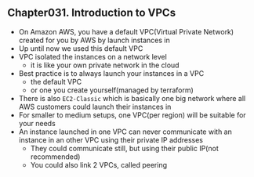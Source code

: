 
## Chapter031. Introduction to VPCs

* On Amazon AWS, you have a default VPC(Virtual Private Network) created for you by AWS by launch instances in 
* Up until now we used this default VPC
* VPC isolated the instances on a network level
    * it is like your own private network in the cloud
* Best practice is to always launch your instances in a VPC
    * the default VPC
    * or one you create yourself(managed by terraform)
* There is also `EC2-Classic` which is basically one big network where all AWS customers could launch their instances in
* For smaller to medium setups, one VPC(per region) will be suitable for your needs
* An instance launched in one VPC can never communicate with an instance in an other VPC using their private IP addresses
    * They could communicate still, but using their public IP(not recommended)
    * You could also link 2 VPCs, called peering
